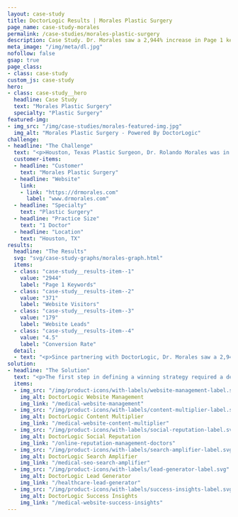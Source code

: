 ```yaml
---
layout: case-study
title: DoctorLogic Results | Morales Plastic Surgery
page_name: case-study-morales
permalink: /case-studies/morales-plastic-surgery
description: Case Study. Dr. Morales saw a 2,944% increase in Page 1 keyword rankings, a 371% increase in website visitors, and a 179% increase in website leads.
meta_image: "/img/meta/dl.jpg"
nofollow: false
gsap: true
page_class:
- class: case-study
custom_js: case-study
hero:
- class: case-study__hero
  headline: Case Study
  text: "Morales Plastic Surgery"
  specialty: "Plastic Surgery"
featured-img:
- img_src: "/img/case-studies/morales-featured-img.jpg"
  img_alt: "Morales Plastic Surgery - Powered By DoctorLogic"
challenge:
- headline: "The Challenge" 
  text: "<p>Houston, Texas Plastic Surgeon, Dr. Rolando Morales was in search of a provider who could help build a website reflective of the sophistication of his practice and his patients, as well as an infrastructure to create new business. He approached DoctorLogic three years out of his residency program at the University of Texas Medical Branch (UTMB) in Galveston, TX. Like most doctors in the early stages of their careers, Dr. Morales faced several challenges: limited funds, minimum experience, and not enough time to think about marketing. DoctorLogic was the clear choice to help him build the right patient experience and build his website into a new business machine.</p>"
  customer-items:
  - headline: "Customer"
    text: "Morales Plastic Surgery"
  - headline: "Website"
    link:
    - link: "https://drmorales.com"
      label: "www.drmorales.com"
  - headline: "Specialty"
    text: "Plastic Surgery"
  - headline: "Practice Size"
    text: "1 Doctor"
  - headline: "Location"
    text: "Houston, TX"
results:
  headline: "The Results"
  svg: "svg/case-study-graphs/morales-graph.html"
  items:
  - class: "case-study__results-item--1"
    value: "2944"
    label: "Page 1 Keywords"
  - class: "case-study__results-item--2"
    value: "371"
    label: "Website Visitors"
  - class: "case-study__results-item--3"
    value: "179"
    label: "Website Leads"
  - class: "case-study__results-item--4"
    value: "4.5"
    label: "Conversion Rate"
  detail:
  - text: "<p>Since partnering with DoctorLogic, Dr. Morales saw a 2,944% increase in Page 1 keyword rankings, a 371% increase in website visitors, and a 179% increase in website leads. In addition to an improved website architecture and keyword ranking, the Before and After Photo Gallery brings in 74% of all page view traffic, with 27% leads coming strictly from the gallery page.</p><p>Dr. Morales has gained a competitive advantage and is dominating his market. With DoctorLogic, he’s leveraging technology to increase efficiency and track lead conversions that turn visitors into patients. The result? Exponential growth.</p>"
solution:
- headline: "The Solution"
  text: "<p>The first step in defining a winning strategy required a deep dive with Dr. Morales into what he was hoping to accomplish. DoctorLogic and Dr. Morales mutually agreed the best approach was a simple strategy: in order to increase the number of leads, he needed to create an SEO-strong website that could support an increase in website content, allowing Dr. Morales to be found in search and leading to more office visits. This strategy would help Dr. Morales discover new patients from search, promote new content to new audiences, and build long-term loyalty by satisfying patients’ educational and emotional needs.</p><p>We started by building a website specially designed to showcase Dr. Morales’ great work and reviews with our Before and After Photo Galleries and Reputation Management. Once the infrastructure was built, we focused on targeting patients in his market. We looked at Houston and the surrounding areas and wrote content relevant to potential patients in the area, anchoring his site to his market during web searches. We then wrote 40 procedure pages for Dr. Morales to educate visitors on the services he offers.</p>"
  items:
  - img_src: "/img/product-icons/with-labels/website-management-label.svg"
    img_alt: DoctorLogic Website Management
    img_link: "/medical-website-management"
  - img_src: "/img/product-icons/with-labels/content-multiplier-label.svg"
    img_alt: DoctorLogic Content Multiplier
    img_link: "/medical-website-content-multiplier"
  - img_src: "/img/product-icons/with-labels/social-reputation-label.svg"
    img_alt: DoctorLogic Social Reputation
    img_link: "/online-reputation-management-doctors"
  - img_src: "/img/product-icons/with-labels/search-amplifier-label.svg"
    img_alt: DoctorLogic Search Amplifier
    img_link: "/medical-seo-search-amplifier"
  - img_src: "/img/product-icons/with-labels/lead-generator-label.svg"
    img_alt: DoctorLogic Lead Generator
    img_link: "/healthcare-lead-generator"
  - img_src: "/img/product-icons/with-labels/success-insights-label.svg"
    img_alt: DoctorLogic Success Insights
    img_link: "/medical-website-success-insights"
---
```





